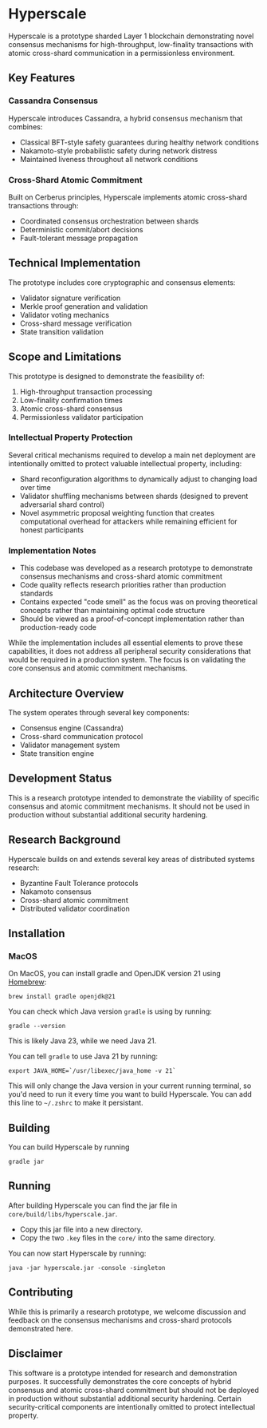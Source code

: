 # Hyperscale

Hyperscale is a prototype sharded Layer 1 blockchain demonstrating novel consensus mechanisms for high-throughput, low-finality transactions with atomic cross-shard communication in a permissionless environment.

## Key Features

### Cassandra Consensus
Hyperscale introduces Cassandra, a hybrid consensus mechanism that combines:
- Classical BFT-style safety guarantees during healthy network conditions
- Nakamoto-style probabilistic safety during network distress
- Maintained liveness throughout all network conditions

### Cross-Shard Atomic Commitment
Built on Cerberus principles, Hyperscale implements atomic cross-shard transactions through:
- Coordinated consensus orchestration between shards
- Deterministic commit/abort decisions
- Fault-tolerant message propagation

## Technical Implementation

The prototype includes core cryptographic and consensus elements:
- Validator signature verification
- Merkle proof generation and validation
- Validator voting mechanics
- Cross-shard message verification
- State transition validation

## Scope and Limitations

This prototype is designed to demonstrate the feasibility of:
1. High-throughput transaction processing
2. Low-finality confirmation times
3. Atomic cross-shard consensus
4. Permissionless validator participation

### Intellectual Property Protection
Several critical mechanisms required to develop a main net deployment are intentionally omitted to protect valuable intellectual property, including:
- Shard reconfiguration algorithms to dynamically adjust to changing load over time
- Validator shuffling mechanisms between shards (designed to prevent adversarial shard control)
- Novel asymmetric proposal weighting function that creates computational overhead for attackers while remaining efficient for honest participants

### Implementation Notes
- This codebase was developed as a research prototype to demonstrate consensus mechanisms and cross-shard atomic commitment
- Code quality reflects research priorities rather than production standards
- Contains expected "code smell" as the focus was on proving theoretical concepts rather than maintaining optimal code structure
- Should be viewed as a proof-of-concept implementation rather than production-ready code

While the implementation includes all essential elements to prove these capabilities, it does not address all peripheral security considerations that would be required in a production system. The focus is on validating the core consensus and atomic commitment mechanisms.

## Architecture Overview

The system operates through several key components:
- Consensus engine (Cassandra)
- Cross-shard communication protocol
- Validator management system
- State transition engine

## Development Status

This is a research prototype intended to demonstrate the viability of specific consensus and atomic commitment mechanisms. It should not be used in production without substantial additional security hardening.

## Research Background

Hyperscale builds on and extends several key areas of distributed systems research:
- Byzantine Fault Tolerance protocols
- Nakamoto consensus
- Cross-shard atomic commitment
- Distributed validator coordination

## Installation

### MacOS

On MacOS, you can install gradle and OpenJDK version 21 using [Homebrew](https://brew.sh):
```
brew install gradle openjdk@21
```

You can check which Java version `gradle` is using by running:
```
gradle --version
```

This is likely Java 23, while we need Java 21.

You can tell `gradle` to use Java 21 by running:
```
export JAVA_HOME=`/usr/libexec/java_home -v 21`
```

This will only change the Java version in your current running terminal, so you'd need to run it every time you want to build Hyperscale. You can add this line to `~/.zshrc` to make it persistant.

## Building

You can build Hyperscale by running
```
gradle jar
```

## Running

After building Hyperscale you can find the jar file in `core/build/libs/hyperscale.jar`. 

* Copy this jar file into a new directory. 
* Copy the two `.key` files in the `core/` into the same directory. 

You can now start Hyperscale by running:
```
java -jar hyperscale.jar -console -singleton
```

## Contributing

While this is primarily a research prototype, we welcome discussion and feedback on the consensus mechanisms and cross-shard protocols demonstrated here.

## Disclaimer

This software is a prototype intended for research and demonstration purposes. It successfully demonstrates the core concepts of hybrid consensus and atomic cross-shard commitment but should not be deployed in production without substantial additional security hardening. Certain security-critical components are intentionally omitted to protect intellectual property.
